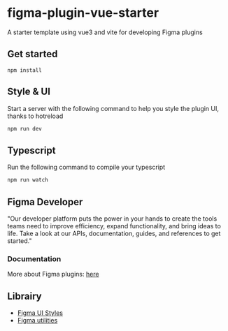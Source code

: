 # figma-plugin-vue-starter

A starter template using vue3 and vite for developing Figma plugins

## Get started

```
npm install
```

## Style & UI

Start a server with the following command to help you style
the plugin UI, thanks to hotreload

```bash
npm run dev
```
## Typescript

Run the following command to compile your typescript
```bash
npm run watch
```



## Figma Developer
"Our developer platform puts the power in your hands to create the tools teams need to improve efficiency, expand functionality, and bring ideas to life. Take a look at our APIs, documentation, guides, and references to get started."

### Documentation

More about Figma plugins: [here](https://www.figma.com/plugin-docs/)
## Librairy

- [Figma UI Styles](https://github.com/thomas-lowry/figma-plugin-ds)
- [Figma utilities](https://figx.cool)


